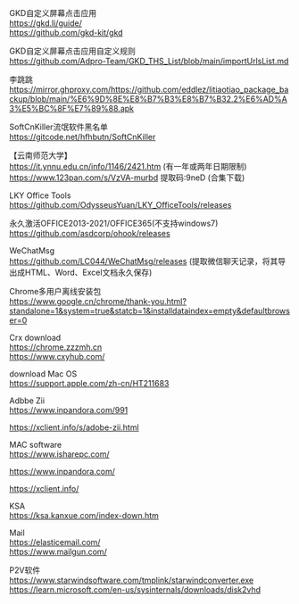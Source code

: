 GKD自定义屏幕点击应用  
https://gkd.li/guide/    
https://github.com/gkd-kit/gkd  

GKD自定义屏幕点击应用自定义规则  
https://github.com/Adpro-Team/GKD_THS_List/blob/main/importUrlsList.md    

李跳跳    
https://mirror.ghproxy.com/https://github.com/eddlez/litiaotiao_package_backup/blob/main/%E6%9D%8E%E8%B7%B3%E8%B7%B32.2%E6%AD%A3%E5%BC%8F%E7%89%88.apk    

SoftCnKiller流氓软件黑名单  
https://gitcode.net/hfhbutn/SoftCnKiller

【云南师范大学】    
https://it.ynnu.edu.cn/info/1146/2421.htm    (有一年或两年日期限制)    
https://www.123pan.com/s/VzVA-murbd    提取码:9neD  (合集下载)   

LKY Office Tools  
https://github.com/OdysseusYuan/LKY_OfficeTools/releases  

永久激活OFFICE2013-2021/OFFICE365(不支持windows7)    
https://github.com/asdcorp/ohook/releases  

WeChatMsg  
https://github.com/LC044/WeChatMsg/releases  (提取微信聊天记录，将其导出成HTML、Word、Excel文档永久保存)

Chrome多用户离线安装包    
https://www.google.cn/chrome/thank-you.html?standalone=1&system=true&statcb=1&installdataindex=empty&defaultbrowser=0  

Crx download  
https://chrome.zzzmh.cn  
https://www.cxyhub.com/  

download Mac OS  
https://support.apple.com/zh-cn/HT211683     

Adbbe Zii   
https://www.inpandora.com/991     

https://xclient.info/s/adobe-zii.html

MAC software  
https://www.isharepc.com/

https://www.inpandora.com/

https://xclient.info/

KSA      
https://ksa.kanxue.com/index-down.htm

Mail     
https://elasticemail.com/     
https://www.mailgun.com/

P2V软件   
https://www.starwindsoftware.com/tmplink/starwindconverter.exe  
https://learn.microsoft.com/en-us/sysinternals/downloads/disk2vhd 

 
